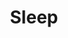 ---
title: "Sleep"
summary: "From San Jose, California. ' partner in crime in creating the Stoner Rock genre. Ozzy Osbourne went on record as saying Sleep were the closest band he'd heard to Black Sabbath's original 70s style and feeling. Sleep emerged in 1990 from the remains of , which featured members Al Cisneros , Matt Pike , and Chris Hakius . Along with 2nd guitar Justin Marler, the band released \"Volume One\" in 1991. Marler departed the band afterwards and the remaining trio recorded the group's follow up album, \"Sleep's Holy Mountain\" the following year. The album is now considered one of the most seminal releases in the \"stoner rock\" genre. This led to the band signing a major label deal with London Records. The label financed the band's next project, which was a single track called \"Dopesmoker\", which ran 63 minutes. The band informed the label that they had no intentions to edit the track nor tour behind it, as they were breaking up. London balked at the idea of releasing an album that contained a single, hour-long song. The band recorded a second version, this one clocking in at 52 minutes and re-titled \"Jerusalem\", but London shelved the release and the band split. In 1999, the released \"Jerusalem\" and 4 years later, issued \"Dopesmoker\", the latter of which tended to be considered the \"definitive\" version by many fans . Following the split, Matt Pike formed , while Al Cisneros and Chris Hakius eventually reunited in . Sleep's legend grew in the years following its split and in 2009 Pike, Cisneros, and Hakius reunited to perform two sets at All Tomorrow's Parties. The following year, Pike and Cisneros resumed touring as Sleep, with drummer Jason Roeder replacing Chris Hakius."
image: "sleep.jpg"
---